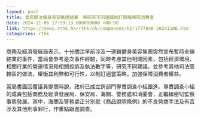 ```yaml
---
layout: post
title: 當局關注健身美容集團結業　將研究不同建議制訂策略保障消費者
date: 2024-11-06 17:59:13.000000000 +08:00
link: https://news.rthk.hk/rthk/ch/component/k2/1777840-20241106.htm
categories: rthk
---
```


商務及經濟發展局表示，十分關注早前涉及一連鎖健身美容集團突然宣布暫時全線結業的事件，當局會參考是次事件經驗，同時考慮其他相關因素，包括經濟環境、相關行業的營運情況和相關投訴及執法數字等，研究不同建議，並參考其他司法管轄區的做法，權衡其利弊和可行性，以制訂適當策略，加強保障消費者權益。
 
當局書面回覆議員提問時說，政府已成立跨部門專責調查小組跟進。專責調查小組的成員包括商務及經濟發展局、保安局、海關、警務處和消委會，正繼續密切監察事態發展。其中，海關及警務處正分別就《商品說明條例》的不良營商手法及有否涉及其他刑事罪行，作重點跟進調查。
